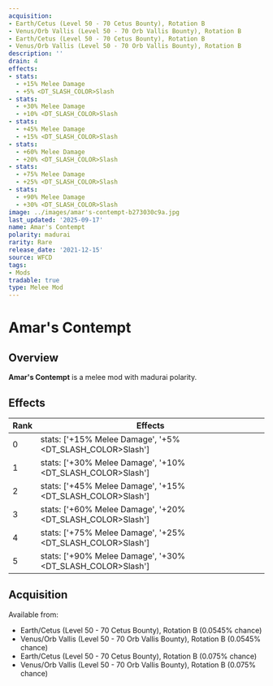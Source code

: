 ```yaml
---
acquisition:
- Earth/Cetus (Level 50 - 70 Cetus Bounty), Rotation B
- Venus/Orb Vallis (Level 50 - 70 Orb Vallis Bounty), Rotation B
- Earth/Cetus (Level 50 - 70 Cetus Bounty), Rotation B
- Venus/Orb Vallis (Level 50 - 70 Orb Vallis Bounty), Rotation B
description: ''
drain: 4
effects:
- stats:
  - +15% Melee Damage
  - +5% <DT_SLASH_COLOR>Slash
- stats:
  - +30% Melee Damage
  - +10% <DT_SLASH_COLOR>Slash
- stats:
  - +45% Melee Damage
  - +15% <DT_SLASH_COLOR>Slash
- stats:
  - +60% Melee Damage
  - +20% <DT_SLASH_COLOR>Slash
- stats:
  - +75% Melee Damage
  - +25% <DT_SLASH_COLOR>Slash
- stats:
  - +90% Melee Damage
  - +30% <DT_SLASH_COLOR>Slash
image: ../images/amar's-contempt-b273030c9a.jpg
last_updated: '2025-09-17'
name: Amar's Contempt
polarity: madurai
rarity: Rare
release_date: '2021-12-15'
source: WFCD
tags:
- Mods
tradable: true
type: Melee Mod
---
```


# Amar's Contempt

## Overview

**Amar's Contempt** is a melee mod with madurai polarity.

## Effects

| Rank | Effects |
|------|----------|
| 0 | stats: ['+15% Melee Damage', '+5% <DT_SLASH_COLOR>Slash'] |
| 1 | stats: ['+30% Melee Damage', '+10% <DT_SLASH_COLOR>Slash'] |
| 2 | stats: ['+45% Melee Damage', '+15% <DT_SLASH_COLOR>Slash'] |
| 3 | stats: ['+60% Melee Damage', '+20% <DT_SLASH_COLOR>Slash'] |
| 4 | stats: ['+75% Melee Damage', '+25% <DT_SLASH_COLOR>Slash'] |
| 5 | stats: ['+90% Melee Damage', '+30% <DT_SLASH_COLOR>Slash'] |

## Acquisition

Available from:
- Earth/Cetus (Level 50 - 70 Cetus Bounty), Rotation B (0.0545% chance)
- Venus/Orb Vallis (Level 50 - 70 Orb Vallis Bounty), Rotation B (0.0545% chance)
- Earth/Cetus (Level 50 - 70 Cetus Bounty), Rotation B (0.075% chance)
- Venus/Orb Vallis (Level 50 - 70 Orb Vallis Bounty), Rotation B (0.075% chance)

